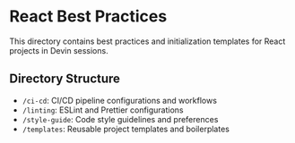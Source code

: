 # React Best Practices

This directory contains best practices and initialization templates for React projects in Devin sessions.

## Directory Structure

- `/ci-cd`: CI/CD pipeline configurations and workflows
- `/linting`: ESLint and Prettier configurations
- `/style-guide`: Code style guidelines and preferences
- `/templates`: Reusable project templates and boilerplates
